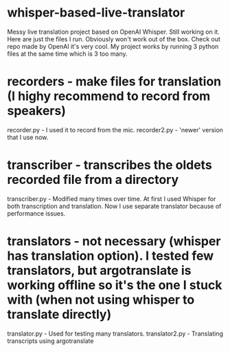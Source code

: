 # whisper-based-live-translator
Messy live translation project based on OpenAI Whisper. 
Still working on it. Here are just the files I run. Obviously won't work out of the box. 
Check out repo made by OpenAI it's very cool. My project works by running 3 python files at the same time which is 3 too many.

# recorders - make files for translation (I highy recommend to record from speakers)
recorder.py - I used it to record from the mic.
recorder2.py - 'newer' version that I use now.

# transcriber - transcribes the oldets recorded file from a directory
transcriber.py - Modified many times over time. At first I used Whisper for both transcription and translation. Now I use separate translator because of performance issues.

# translators - not necessary (whisper has translation option). I tested few translators, but argotranslate is working offline so it's the one I stuck with (when not using whisper to translate directly)
translator.py - Used for testing many translators. 
translator2.py - Translating transcripts using argotranslate

